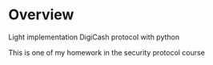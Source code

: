 # Overview
Light implementation DigiCash protocol with python

This is one of my homework in the security protocol course

